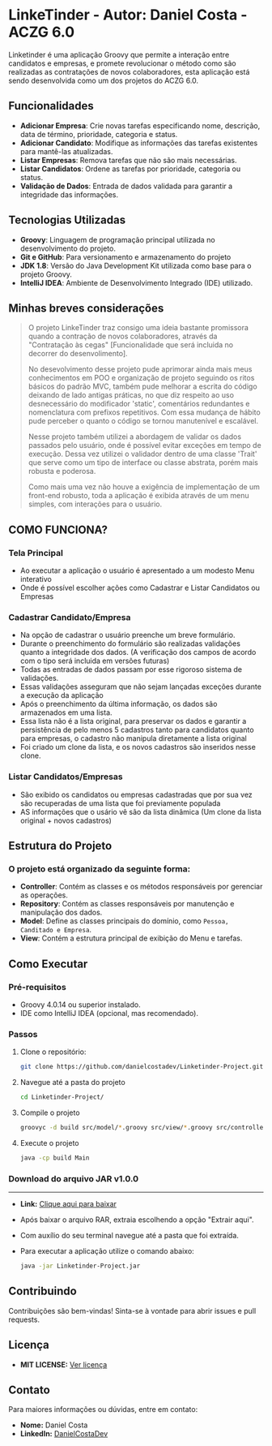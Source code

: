 # LinkeTinder - Autor: Daniel Costa - ACZG 6.0

Linketinder é uma aplicação Groovy que permite a interação entre candidatos e empresas, e promete revolucionar o método como são realizadas as contratações de novos colaboradores, esta aplicação está sendo desenvolvida como um dos projetos do ACZG 6.0.

## Funcionalidades

- **Adicionar Empresa**: Crie novas tarefas especificando nome, descrição, data de término, prioridade, categoria e status.
- **Adicionar Candidato**: Modifique as informações das tarefas existentes para mantê-las atualizadas.
- **Listar Empresas**: Remova tarefas que não são mais necessárias.
- **Listar Candidatos**: Ordene as tarefas por prioridade, categoria ou status.
- **Validação de Dados**: Entrada de dados validada para garantir a integridade das informações.

## Tecnologias Utilizadas

- **Groovy**: Linguagem de programação principal utilizada no desenvolvimento do projeto.
- **Git e GitHub**: Para versionamento e armazenamento do projeto
- **JDK 1.8**: Versão do Java Development Kit utilizada como base para o projeto Groovy.
- **IntelliJ IDEA**: Ambiente de Desenvolvimento Integrado (IDE) utilizado.

## Minhas breves considerações

> O projeto LinkeTinder traz consigo uma ideia bastante promissora quando a contração de novos colaboradores, através da "Contratação às cegas" [Funcionalidade que será incluida no decorrer do desenvolimento].
> 
> No desevolvimento desse projeto pude aprimorar ainda mais meus conhecimentos em POO e organização de projeto seguindo os ritos básicos do padrão MVC, também pude melhorar a escrita do código deixando de lado
> antigas práticas, no que diz respeito ao uso desnecessário do modificador 'static', comentários redundantes e nomenclatura com prefixos repetitivos. Com essa mudança de hábito pude perceber o quanto o código
> se tornou manutenível e escalável.
>
> Nesse projeto também utilizei a abordagem de validar os dados passados pelo usuário, onde é possível evitar exceções em tempo de execução.
> Dessa vez utilizei o validador dentro de uma classe 'Trait' que serve como um tipo de interface ou classe abstrata, porém mais robusta e poderosa.
>
> Como mais uma vez não houve a exigência de implementação de um front-end robusto, toda a aplicação é exibida através de um menu simples, com interações para o usuário.
>

## COMO FUNCIONA?
### Tela Principal
- Ao executar a aplicação o usuário é apresentado a um modesto Menu interativo
- Onde é possível escolher ações como Cadastrar e Listar Candidatos ou Empresas
### Cadastrar Candidato/Empresa
- Na opção de cadastrar o usuário preenche um breve formulário.
- Durante o preenchimento do formulário são realizadas validações quanto a integridade dos dados. (A verificação dos campos de acordo com o tipo será incluida em versões futuras)
- Todas as entradas de dados passam por esse rigoroso sistema de validações.
- Essas validações asseguram que não sejam lançadas exceções durante a execução da aplicação
- Após o preenchimento da última informação, os dados são armazenados em uma lista.
- Essa lista não é a lista original, para preservar os dados e garantir a persistência de pelo menos 5 cadastros tanto para candidatos quanto para empresas, o cadastro não manipula diretamente a lista original
- Foi criado um clone da lista, e os novos cadastros são inseridos nesse clone.
### Listar Candidatos/Empresas
- São exibido os candidatos ou empresas cadastradas que por sua vez são recuperadas de uma lista que foi previamente populada
- AS informações que o usário vê são da lista dinâmica (Um clone da lista original + novos cadastros)

## Estrutura do Projeto

### O projeto está organizado da seguinte forma:

- **Controller**: Contém as classes e os métodos responsáveis por gerenciar as operações.
- **Repository**: Contém as classes responsáveis por manutenção e manipulação dos dados.
- **Model**: Define as classes principais do domínio, como `Pessoa, Canditado e Empresa`.
- **View**: Contém a estrutura principal de exibição do Menu e tarefas.


## Como Executar

### Pré-requisitos

- Groovy 4.0.14 ou superior instalado.
- IDE como IntelliJ IDEA (opcional, mas recomendado).

### Passos

1. Clone o repositório:

   ```bash
   git clone https://github.com/danielcostadev/Linketinder-Project.git

2. Navegue até a pasta do projeto

   ```bash
   cd Linketinder-Project/

3. Compile o projeto

   ```bash
   groovyc -d build src/model/*.groovy src/view/*.groovy src/controller/*.groovy src/repository/*.groovy

4. Execute o projeto

   ```bash
   java -cp build Main

### Download do arquivo JAR v1.0.0

---

- **Link:** [Clique aqui para baixar](https://github.com/danielcostadev/Linketinder-Project/raw/master/Linketinder-Project.jar)
- Após baixar o arquivo RAR, extraia escolhendo a opção "Extrair aqui".
- Com auxílio do seu terminal navegue até a pasta que foi extraída.
- Para executar a aplicação utilize o comando abaixo:

   ```bash
  java -jar Linketinder-Project.jar

## Contribuindo

Contribuições são bem-vindas! Sinta-se à vontade para abrir issues e pull requests.

## Licença

- **MIT LICENSE:** [Ver licença](https://github.com/danielcostadev/Linketinder-Project/blob/master/LICENSE)


## Contato

Para maiores informações ou dúvidas, entre em contato:

- **Nome:** Daniel Costa
- **LinkedIn:** [DanielCostaDev](https://www.linkedin.com/in/danielcostadev)
